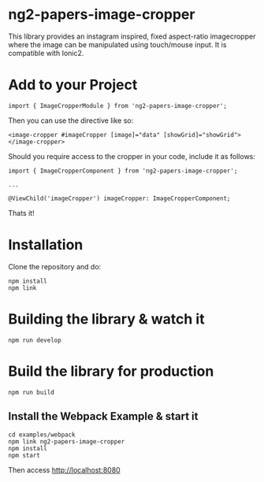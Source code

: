 
# ng2-papers-image-cropper
This library provides an instagram inspired, fixed aspect-ratio imagecropper where the image can be manipulated using touch/mouse input. It is compatible with Ionic2.

# Add to your Project

    import { ImageCropperModule } from 'ng2-papers-image-cropper';

Then you can use the directive like so:

    <image-cropper #imageCropper [image]="data" [showGrid]="showGrid"></image-cropper>

Should you require access to the cropper in your code, include it as follows:

    import { ImageCropperComponent } from 'ng2-papers-image-cropper';

    ...

    @ViewChild('imageCropper') imageCropper: ImageCropperComponent;

Thats it!

# Installation

Clone the repository and do:

    npm install
    npm link

# Building the library & watch it

    npm run develop
    
# Build the library for production

    npm run build

## Install the Webpack Example & start it

    cd examples/webpack
    npm link ng2-papers-image-cropper
    npm install
    npm start

Then access [http://localhost:8080](http://localhost:8080)